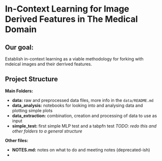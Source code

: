 # In-Context Learning for Image Derived Features in The Medical Domain

## Our goal:
Establish in-context learning as a viable methodology for forking with mdeical images and their derrived features.

## Project Structure

**Main Folders:**
- **data:** raw and preprocessed data files, more info in the ```data/README.md```
- **data_analysis:** notebooks for looking into and analysing data and plotting simple plots
- **data_extraction:** combination, creation and processing of data to use as input
- **simple_test:** first simple MLP test and a tabpfn test *TODO: redo this and other folders to a general structure*

**Other files:**
- **NOTES.md:** notes on what to do and meeting notes (deprecated-ish)
- 

